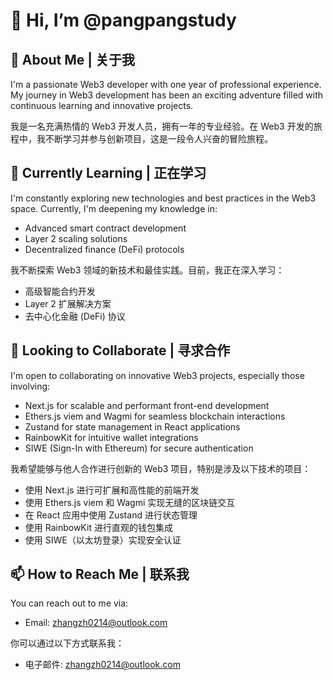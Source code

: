 # 👋 Hi, I’m @pangpangstudy

## 👀 About Me | 关于我
I'm a passionate Web3 developer with one year of professional experience. My journey in Web3 development has been an exciting adventure filled with continuous learning and innovative projects.

我是一名充满热情的 Web3 开发人员，拥有一年的专业经验。在 Web3 开发的旅程中，我不断学习并参与创新项目，这是一段令人兴奋的冒险旅程。

## 🌱 Currently Learning | 正在学习
I'm constantly exploring new technologies and best practices in the Web3 space. Currently, I'm deepening my knowledge in:
- Advanced smart contract development
- Layer 2 scaling solutions
- Decentralized finance (DeFi) protocols

我不断探索 Web3 领域的新技术和最佳实践。目前，我正在深入学习：
- 高级智能合约开发
- Layer 2 扩展解决方案
- 去中心化金融 (DeFi) 协议

## 💞️ Looking to Collaborate | 寻求合作
I'm open to collaborating on innovative Web3 projects, especially those involving:
- Next.js for scalable and performant front-end development
- Ethers.js viem and Wagmi for seamless blockchain interactions
- Zustand for state management in React applications
- RainbowKit for intuitive wallet integrations
- SIWE (Sign-In with Ethereum) for secure authentication

我希望能够与他人合作进行创新的 Web3 项目，特别是涉及以下技术的项目：
- 使用 Next.js 进行可扩展和高性能的前端开发
- 使用 Ethers.js viem 和 Wagmi 实现无缝的区块链交互
- 在 React 应用中使用 Zustand 进行状态管理
- 使用 RainbowKit 进行直观的钱包集成
- 使用 SIWE（以太坊登录）实现安全认证

## 📫 How to Reach Me | 联系我
You can reach out to me via:
- Email: zhangzh0214@outlook.com 

你可以通过以下方式联系我：
- 电子邮件: zhangzh0214@outlook.com 


